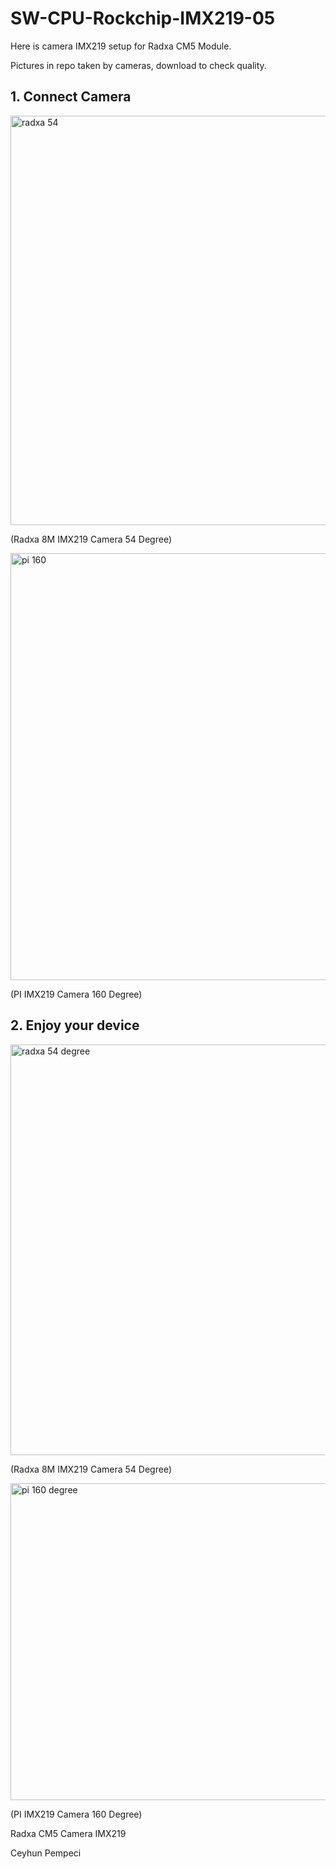 # SW-CPU-Rockchip-IMX219-05

Here is camera IMX219 setup for Radxa CM5 Module. 

Pictures in repo taken by cameras, download to check quality.

## 1. Connect Camera

<img width="655" alt="radxa 54" src="https://github.com/user-attachments/assets/3535ec35-5765-4eb8-b361-e82aff492cd4" />

(Radxa 8M IMX219 Camera 54 Degree)

<img width="683" alt="pi 160" src="https://github.com/user-attachments/assets/a02845a0-1d34-4d29-92dc-beb73c1f3b03" />

(PI IMX219 Camera 160 Degree)

## 2. Enjoy your device

<img width="657" alt="radxa 54 degree" src="https://github.com/user-attachments/assets/a6c27779-6738-4db9-a3b9-f43fdb51cc06" />

(Radxa 8M IMX219 Camera 54 Degree)

<img width="507" alt="pi 160 degree" src="https://github.com/user-attachments/assets/f4400f38-98ad-4eb4-b5c5-bf61630c3092" />

(PI IMX219 Camera 160 Degree)


Radxa CM5 Camera IMX219

Ceyhun Pempeci
